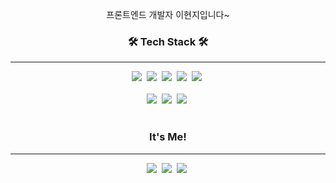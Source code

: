 <div align="center">

프론트엔드 개발자 이현지입니다~

### 🛠️ Tech Stack 🛠️
----

<img src="https://img.shields.io/badge/React-61DAFB?style=flat-square&logo=React&logoColor=white"/>&nbsp;
<img src="https://img.shields.io/badge/JavaScript-F7DF1E?style=flat-square&logo=Javascript&logoColor=white"/>&nbsp;
<img src="https://img.shields.io/badge/HTML-E34F26?style=flat-square&logo=HTML5&logoColor=white"/>&nbsp;
<img src="https://img.shields.io/badge/CSS-1572B6?style=flat-square&logo=CSS3&logoColor=white"/>&nbsp;
<img src="https://img.shields.io/badge/TypeScript-3178c6?style=flat-square&logo=TypeScript&logoColor=white"/>&nbsp;
<br><br>
<img src="https://img.shields.io/badge/Android-3ddc84?style=flat-square&logo=Android&logoColor=white"/>&nbsp;
<img src="https://img.shields.io/badge/Java-1572B6?style=flat-square&logo=Java&logoColor=white"/>&nbsp;
<img src="https://img.shields.io/badge/Mysql-4479a1?style=flat-square&logo=MySQL&logoColor=white"/>&nbsp;
<br/><br/>

### It's Me!
----

<a href="mailto:hyun09100407@gmail.com"><img src="https://img.shields.io/badge/Gmail-EA4335?style=flat-square&logo=Gmail&logoColor=white"/></a>&nbsp;
<a href="https://velog.io/@hyeonzii"><img src="https://img.shields.io/badge/Velog-20C997?style=flat-square&logo=Velog&logoColor=white"/></a>&nbsp;
<a href="https://pleasant-hide-d95.notion.site/FRONTEND-DEVELOPER-1bee11a179ca4fe1bb2832c254317bab?pvs=4"><img src="https://img.shields.io/badge/Notion-000000?style=flat-square&logo=Notion&logoColor=white"/></a>&nbsp;

</div>
